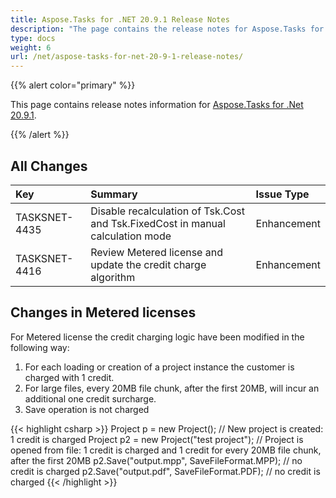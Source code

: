 ```yaml
---
title: Aspose.Tasks for .NET 20.9.1 Release Notes
description: "The page contains the release notes for Aspose.Tasks for .NET 20.9.1."
type: docs
weight: 6
url: /net/aspose-tasks-for-net-20-9-1-release-notes/
---
```


{{% alert color="primary" %}} 

This page contains release notes information for [Aspose.Tasks for .Net 20.9.1](https://downloads.aspose.com/tasks/net/new-releases/-aspose.tasks-for-.net-20.9.1/).

{{% /alert %}}

## **All Changes**
|**Key**|**Summary**|**Issue Type**|
| :- | :- | :- |
| TASKSNET-4435 | Disable recalculation of Tsk.Cost and Tsk.FixedCost in manual calculation mode | Enhancement |
| TASKSNET-4416 | Review Metered license and update the credit charge algorithm | Enhancement |

## Changes in Metered licenses

For Metered license the credit charging logic have been modified in the following way:

1. For each loading or creation of a project instance the customer is charged with 1 credit.
2. For large files, every 20MB file chunk, after the first 20MB, will incur an additional one credit surcharge.
3. Save operation is not charged

{{< highlight csharp >}}
Project p = new Project(); // New project is created: 1 credit is charged
Project p2 = new Project("test project"); // Project is opened from file: 1 credit is charged and 1 credit for every 20MB file chunk, after the first 20MB
p2.Save("output.mpp", SaveFileFormat.MPP); // no credit is charged
p2.Save("output.pdf", SaveFileFormat.PDF); // no credit is charged
{{< /highlight >}}
